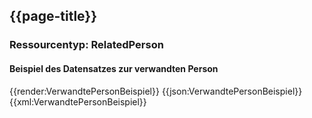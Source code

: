 ## {{page-title}}

### Ressourcentyp: RelatedPerson

#### Beispiel des Datensatzes zur verwandten Person

<tabs>
    <tab title="Übersicht">      
        {{render:VerwandtePersonBeispiel}}
    </tab>
    <tab title="JSON">
        {{json:VerwandtePersonBeispiel}}
    </tab>
    <tab title="XML">
        {{xml:VerwandtePersonBeispiel}}
    </tab>
</tabs>